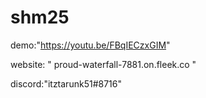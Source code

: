 # shm25
demo:"https://youtu.be/FBqIECzxGIM"


website: " proud-waterfall-7881.on.fleek.co "


discord:"itztarunk51#8716"
